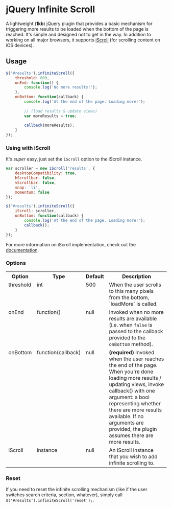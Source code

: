 # jQuery Infinite Scroll

A lightweight (**1kb**) jQuery plugin that provides a basic mechanism for triggering more results to be loaded when the bottom of the page is reached. It's simple and designed not to get in the way. In addition to working on all major browsers, it supports [iScroll](https://github.com/cubiq/iscroll) (for scrolling content on iOS devices).

## Usage

```javascript
$('#results').infiniteScroll({
	threshold: 800,
	onEnd: function() {
		console.log('No more results!');
	},
	onBottom: function(callback) {
		console.log('At the end of the page. Loading more!');
		
		// (load results & update views)
		var moreResults = true;
		
		callback(moreResults);
	}
});
```

### Using with iScroll

It's *super* easy, just set the `iScroll` option to the iScroll instance.

```javascript
var scroller = new iScroll('results', {
	desktopCompatibility: true,
	hScrollbar: false,
	vScrollbar: false,
	snap: 'li',
	momentum: false
});

$('#results').infiniteScroll({
	iScroll: scroller,
	onBottom: function(callback) {
		console.log('At the end of the page. Loading more!');
		callback();
	}
});
```

For more information on iScroll implementation, check out the [documentation](http://cubiq.org/iscroll-4).

### Options

<table>
	<tr>
		<th>Option</th>
		<th>Type</th>
		<th>Default</th>
		<th>Description</th>
	</tr>
	<tr>
		<td valign="top">threshold</td>
		<td valign="top">int</td>
		<td valign="top">500</td>
		<td valign="top">When the user scrolls to this many pixels from the bottom, `loadMore` is called.</td>
	</tr>
	<tr>
		<td valign="top">onEnd</td>
		<td valign="top">function()</td>
		<td valign="top">null</td>
		<td valign="top">Invoked when no more results are available (i.e. when <code>false</code> is passed to the callback provided to the <code>onBottom</code> method).</td>
	</tr>
	<tr>
		<td valign="top">onBottom</td>
		<td valign="top">function(callback)</td>
		<td valign="top">null</td>
		<td valign="top"><strong>(required)</strong> Invoked when the user reaches the end of the page. When you're done loading more results / updating views, invoke callback() with one argument: a bool representing whether there are more results available. If no arguments are provided, the plugin assumes there are more results.</td>
	</tr>
	<tr>
		<td valign="top">iScroll</td>
		<td valign="top">instance</td>
		<td valign="top">null</td>
		<td valign="top">An iScroll instance that you wish to add infinite scrolling to.</td>
	</tr>
</table>

### Reset

If you need to reset the infinite scrolling mechanism (like if the user switches search criteria, section, whatever), simply call `$('#results').infiniteScroll('reset');`.